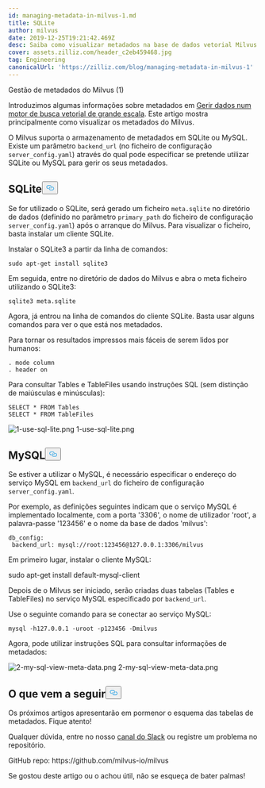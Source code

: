 ```yaml
---
id: managing-metadata-in-milvus-1.md
title: SQLite
author: milvus
date: 2019-12-25T19:21:42.469Z
desc: Saiba como visualizar metadados na base de dados vetorial Milvus.
cover: assets.zilliz.com/header_c2eb459468.jpg
tag: Engineering
canonicalUrl: 'https://zilliz.com/blog/managing-metadata-in-milvus-1'
---
```

<custom-h1>Gestão de metadados do Milvus (1)</custom-h1><p>Introduzimos algumas informações sobre metadados em <a href="https://medium.com/@milvusio/managing-data-in-massive-scale-vector-search-engine-db2e8941ce2f">Gerir dados num motor de busca vetorial de grande escala</a>. Este artigo mostra principalmente como visualizar os metadados do Milvus.</p>
<p>O Milvus suporta o armazenamento de metadados em SQLite ou MySQL. Existe um parâmetro <code translate="no">backend_url</code> (no ficheiro de configuração <code translate="no">server_config.yaml</code>) através do qual pode especificar se pretende utilizar SQLite ou MySQL para gerir os seus metadados.</p>
<h2 id="SQLite" class="common-anchor-header">SQLite<button data-href="#SQLite" class="anchor-icon" translate="no">
      <svg translate="no"
        aria-hidden="true"
        focusable="false"
        height="20"
        version="1.1"
        viewBox="0 0 16 16"
        width="16"
      >
        <path
          fill="#0092E4"
          fill-rule="evenodd"
          d="M4 9h1v1H4c-1.5 0-3-1.69-3-3.5S2.55 3 4 3h4c1.45 0 3 1.69 3 3.5 0 1.41-.91 2.72-2 3.25V8.59c.58-.45 1-1.27 1-2.09C10 5.22 8.98 4 8 4H4c-.98 0-2 1.22-2 2.5S3 9 4 9zm9-3h-1v1h1c1 0 2 1.22 2 2.5S13.98 12 13 12H9c-.98 0-2-1.22-2-2.5 0-.83.42-1.64 1-2.09V6.25c-1.09.53-2 1.84-2 3.25C6 11.31 7.55 13 9 13h4c1.45 0 3-1.69 3-3.5S14.5 6 13 6z"
        ></path>
      </svg>
    </button></h2><p>Se for utilizado o SQLite, será gerado um ficheiro <code translate="no">meta.sqlite</code> no diretório de dados (definido no parâmetro <code translate="no">primary_path</code> do ficheiro de configuração <code translate="no">server_config.yaml</code>) após o arranque do Milvus. Para visualizar o ficheiro, basta instalar um cliente SQLite.</p>
<p>Instalar o SQLite3 a partir da linha de comandos:</p>
<pre><code translate="no">sudo apt-get install sqlite3
</code></pre>
<p>Em seguida, entre no diretório de dados do Milvus e abra o meta ficheiro utilizando o SQLite3:</p>
<pre><code translate="no">sqlite3 meta.sqlite
</code></pre>
<p>Agora, já entrou na linha de comandos do cliente SQLite. Basta usar alguns comandos para ver o que está nos metadados.</p>
<p>Para tornar os resultados impressos mais fáceis de serem lidos por humanos:</p>
<pre><code translate="no">. mode column
. header on
</code></pre>
<p>Para consultar Tables e TableFiles usando instruções SQL (sem distinção de maiúsculas e minúsculas):</p>
<pre><code translate="no">SELECT * FROM Tables
SELECT * FROM TableFiles
</code></pre>
<p>
  
   <span class="img-wrapper"> <img translate="no" src="https://assets.zilliz.com/1_use_sql_lite_2418fc1787.png" alt="1-use-sql-lite.png" class="doc-image" id="1-use-sql-lite.png" />
   </span> <span class="img-wrapper"> <span>1-use-sql-lite.png</span> </span></p>
<h2 id="MySQL" class="common-anchor-header">MySQL<button data-href="#MySQL" class="anchor-icon" translate="no">
      <svg translate="no"
        aria-hidden="true"
        focusable="false"
        height="20"
        version="1.1"
        viewBox="0 0 16 16"
        width="16"
      >
        <path
          fill="#0092E4"
          fill-rule="evenodd"
          d="M4 9h1v1H4c-1.5 0-3-1.69-3-3.5S2.55 3 4 3h4c1.45 0 3 1.69 3 3.5 0 1.41-.91 2.72-2 3.25V8.59c.58-.45 1-1.27 1-2.09C10 5.22 8.98 4 8 4H4c-.98 0-2 1.22-2 2.5S3 9 4 9zm9-3h-1v1h1c1 0 2 1.22 2 2.5S13.98 12 13 12H9c-.98 0-2-1.22-2-2.5 0-.83.42-1.64 1-2.09V6.25c-1.09.53-2 1.84-2 3.25C6 11.31 7.55 13 9 13h4c1.45 0 3-1.69 3-3.5S14.5 6 13 6z"
        ></path>
      </svg>
    </button></h2><p>Se estiver a utilizar o MySQL, é necessário especificar o endereço do serviço MySQL em <code translate="no">backend_url</code> do ficheiro de configuração <code translate="no">server_config.yaml</code>.</p>
<p>Por exemplo, as definições seguintes indicam que o serviço MySQL é implementado localmente, com a porta '3306', o nome de utilizador 'root', a palavra-passe '123456' e o nome da base de dados 'milvus':</p>
<pre><code translate="no">db_config:
 backend_url: mysql://root:123456@127.0.0.1:3306/milvus
</code></pre>
<p>Em primeiro lugar, instalar o cliente MySQL:</p>
<p>sudo apt-get install default-mysql-client</p>
<p>Depois de o Milvus ser iniciado, serão criadas duas tabelas (Tables e TableFiles) no serviço MySQL especificado por <code translate="no">backend_url</code>.</p>
<p>Use o seguinte comando para se conectar ao serviço MySQL:</p>
<pre><code translate="no">mysql -h127.0.0.1 -uroot -p123456 -Dmilvus
</code></pre>
<p>Agora, pode utilizar instruções SQL para consultar informações de metadados:</p>
<p>
  
   <span class="img-wrapper"> <img translate="no" src="https://assets.zilliz.com/2_my_sql_view_meta_data_c871735349.png" alt="2-my-sql-view-meta-data.png" class="doc-image" id="2-my-sql-view-meta-data.png" />
   </span> <span class="img-wrapper"> <span>2-my-sql-view-meta-data.png</span> </span></p>
<h2 id="What’s-coming-next" class="common-anchor-header">O que vem a seguir<button data-href="#What’s-coming-next" class="anchor-icon" translate="no">
      <svg translate="no"
        aria-hidden="true"
        focusable="false"
        height="20"
        version="1.1"
        viewBox="0 0 16 16"
        width="16"
      >
        <path
          fill="#0092E4"
          fill-rule="evenodd"
          d="M4 9h1v1H4c-1.5 0-3-1.69-3-3.5S2.55 3 4 3h4c1.45 0 3 1.69 3 3.5 0 1.41-.91 2.72-2 3.25V8.59c.58-.45 1-1.27 1-2.09C10 5.22 8.98 4 8 4H4c-.98 0-2 1.22-2 2.5S3 9 4 9zm9-3h-1v1h1c1 0 2 1.22 2 2.5S13.98 12 13 12H9c-.98 0-2-1.22-2-2.5 0-.83.42-1.64 1-2.09V6.25c-1.09.53-2 1.84-2 3.25C6 11.31 7.55 13 9 13h4c1.45 0 3-1.69 3-3.5S14.5 6 13 6z"
        ></path>
      </svg>
    </button></h2><p>Os próximos artigos apresentarão em pormenor o esquema das tabelas de metadados. Fique atento!</p>
<p>Qualquer dúvida, entre no nosso <a href="https://join.slack.com/t/milvusio/shared_invite/enQtNzY1OTQ0NDI3NjMzLWNmYmM1NmNjOTQ5MGI5NDhhYmRhMGU5M2NhNzhhMDMzY2MzNDdlYjM5ODQ5MmE3ODFlYzU3YjJkNmVlNDQ2ZTk">canal do Slack</a> ou registre um problema no repositório.</p>
<p>GitHub repo: https://github.com/milvus-io/milvus</p>
<p>Se gostou deste artigo ou o achou útil, não se esqueça de bater palmas!</p>
